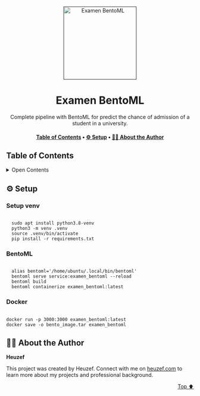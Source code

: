 <a name="readme-top"></a>
<div align="center">

<a href="" target="_blank" title="Go to  website">
<img width="196px" alt="Examen BentoML" src="https://www.inovex.de/wp-content/uploads/mlops-mit-BentoML-1500x880.png">
</a>

# Examen BentoML

Complete pipeline with BentoML for predict the chance of admission of a student in a university.

</div>

<div align="center"><h4><a href="#-table-of-contents">️Table of Contents</a> • <a href="#-setup">⚙ ️Setup</a> • <a href="#-about-the-author">👨🏻‍ About the Author</a></h4></div>

## ️Table of Contents
 <details>
<summary>Open Contents</summary>

- [Examen BentoML](#examen-bentoml)
  - [⚙ ️Setup](#-setup)
    - [Installation](#installation)
  - [👨🏻‍ About the Author](#-about-the-author)
</details>

## ⚙ ️Setup

### Setup venv
<code>
  sudo apt install python3.8-venv
  python3 -m venv .venv
  source .venv/bin/activate
  pip install -r requirements.txt
</code>

### BentoML
<code>
  alias bentoml='/home/ubuntu/.local/bin/bentoml'
  bentoml serve service:examen_bentoml --reload
  bentoml build
  bentoml containerize examen_bentoml:latest
</code>

### Docker
<code>
docker run -p 3000:3000 examen_bentoml:latest
docker save -o bento_image.tar examen_bentoml
</code>

## 👨🏻‍ About the Author

**Heuzef**

This project was created by Heuzef. Connect with me on [heuzef.com](https://heuzef.com) to learn more about my projects and professional background.


<p align="right"><a href="#readme-top">Top ⬆️</a></p>